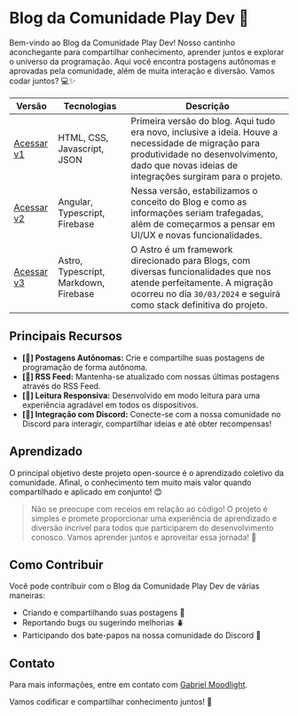 # Blog da Comunidade Play Dev 🚀

Bem-vindo ao Blog da Comunidade Play Dev! Nosso cantinho aconchegante para compartilhar conhecimento, aprender juntos e explorar o universo da programação. Aqui você encontra postagens autônomas e aprovadas pela comunidade, além de muita interação e diversão. Vamos codar juntos? 💻✨

| Versão | Tecnologias | Descrição
|--|--|--|
|[Acessar v1](https://google.com)|HTML, CSS, Javascript, JSON| Primeira versão do blog. Aqui tudo era novo, inclusive a ideia. Houve a necessidade de migração para produtividade no desenvolvimento, dado que novas ideias de integrações surgiram para o projeto.
|[Acessar v2](https://google.com)|Angular, Typescript, Firebase| Nessa versão, estabilizamos o conceito do Blog e como as informações seriam trafegadas, além de começarmos a pensar em UI/UX e novas funcionalidades.
|[Acessar v3](https://google.com)|Astro, Typescript, Markdown, Firebase| O Astro é um framework direcionado para Blogs, com diversas funcionalidades que nos atende perfeitamente. A migração ocorreu no dia `30/03/2024` e seguirá como stack definitiva do projeto.

## Principais Recursos

-   **[📝] Postagens Autônomas:** Crie e compartilhe suas postagens de programação de forma autônoma. 
-   **[📰] RSS Feed:** Mantenha-se atualizado com nossas últimas postagens através do RSS Feed. 
-   **[📱] Leitura Responsiva:** Desenvolvido em modo leitura para uma experiência agradável em todos os dispositivos. 
-   **[🚀] Integração com Discord:** Conecte-se com a nossa comunidade no Discord para interagir, compartilhar ideias e até obter recompensas! 

## Aprendizado

O principal objetivo deste projeto open-source é o aprendizado coletivo da comunidade.
Afinal, o conhecimento tem muito mais valor quando compartilhado e aplicado em conjunto! 😊

> Não se preocupe com receios em relação ao código! O projeto é simples e promete proporcionar uma experiência de aprendizado e diversão incrível para todos que participarem do desenvolvimento conosco. Vamos aprender juntos e aproveitar essa jornada! 🚀

## Como Contribuir

Você pode contribuir com o Blog da Comunidade Play Dev de várias maneiras:

-   Criando e compartilhando suas postagens 📝
-   Reportando bugs ou sugerindo melhorias 🪲
-   Participando dos bate-papos na nossa comunidade do Discord 💭

## Contato

Para mais informações, entre em contato com [Gabriel Moodlight](https://github.com/gabrielmoodlight).

Vamos codificar e compartilhar conhecimento juntos! 🌟